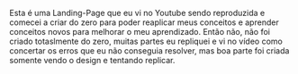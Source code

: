Esta é uma Landing-Page que eu vi no Youtube sendo reproduzida e comecei a criar do zero para poder reaplicar meus conceitos e aprender conceitos novos para melhorar o meu aprendizado. Então não, não foi criado totaslmente do zero, muitas partes eu repliquei e vi no vídeo como concertar os erros que eu não conseguia resolver, mas boa parte foi criada somente vendo o design e tentando replicar.
